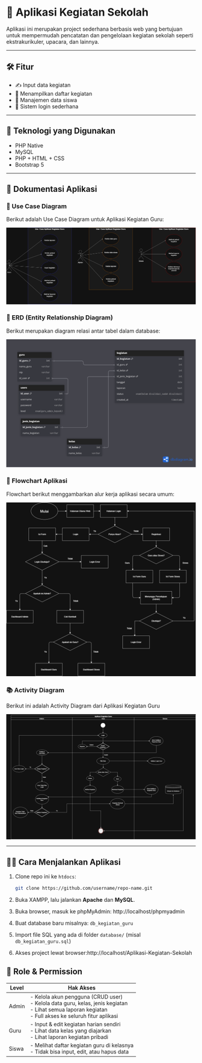 # 📘 Aplikasi Kegiatan Sekolah

Aplikasi ini merupakan project sederhana berbasis web yang bertujuan untuk mempermudah pencatatan dan pengelolaan kegiatan sekolah seperti ekstrakurikuler, upacara, dan lainnya.

---

## 🛠️ Fitur

- ✍️ Input data kegiatan
- 📅 Menampilkan daftar kegiatan
- 📂 Manajemen data siswa
- 🔐 Sistem login sederhana

---

## 🧩 Teknologi yang Digunakan

- PHP Native
- MySQL
- PHP + HTML + CSS
- Bootstrap 5

---
## 📃 Dokumentasi Aplikasi

### 📕 Use Case Diagram

Berikut adalah Use Case Diagram untuk Aplikasi Kegiatan Guru:

![Use-Case](Use_Case_Aplikasi_Guru.drawio.png)

### 📐 ERD (Entity Relationship Diagram)

Berikut merupakan diagram relasi antar tabel dalam database:

![ERD](Basis_Data_App_Kegiatan_Guru.png)

### 🔁 Flowchart Aplikasi

Flowchart berikut menggambarkan alur kerja aplikasi secara umum:

![Flowchart](Flowchart_Aplikasi_Guru.drawio.png)

### 📚 Activity Diagram

Berikut ini adalah Activity Diagram dari Aplikasi Kegiatan Guru

![Activity](Activity_Diagram_Aplikasi_Guru.drawio.png)

---

## 👨‍💻 Cara Menjalankan Aplikasi

1. Clone repo ini ke `htdocs`:
   ```bash
   git clone https://github.com/username/repo-name.git

2. Buka XAMPP, lalu jalankan **Apache** dan **MySQL**.

3. Buka browser, masuk ke phpMyAdmin: http://localhost/phpmyadmin

4. Buat database baru misalnya: `db_kegiatan_guru`

5. Import file SQL yang ada di folder `database/` (misal `db_kegiatan_guru.sql`)

6. Akses project lewat browser:http://localhost/Aplikasi-Kegiatan-Sekolah

## 🔐 Role & Permission

| Level  | Hak Akses |
|--------|-----------|
| Admin  | - Kelola akun pengguna (CRUD user) <br> - Kelola data guru, kelas, jenis kegiatan <br> - Lihat semua laporan kegiatan <br> - Full akses ke seluruh fitur aplikasi |
| Guru   | - Input & edit kegiatan harian sendiri <br> - Lihat data kelas yang diajarkan <br> - Lihat laporan kegiatan pribadi |
| Siswa  | - Melihat daftar kegiatan guru di kelasnya <br> - Tidak bisa input, edit, atau hapus data |
